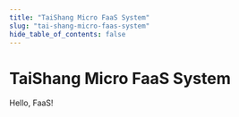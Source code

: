 ```yaml
---
title: "TaiShang Micro FaaS System"
slug: "tai-shang-micro-faas-system"
hide_table_of_contents: false
---
```


# TaiShang Micro FaaS System

Hello, FaaS!
